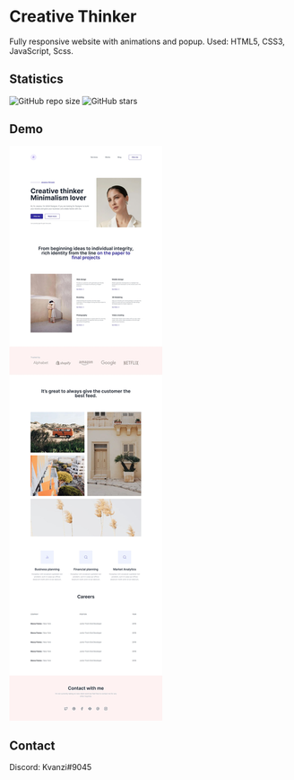 # Creative Thinker
Fully responsive website with animations and popup. Used: HTML5, CSS3, JavaScript, Scss.

## Statistics
![GitHub repo size](https://img.shields.io/github/repo-size/Kvanzi/creativeThinker)
![GitHub stars](https://img.shields.io/github/stars/Kvanzi/creativeThinker?style=social)

## Demo

![Kvanzi-portfloio](./website-demo/website-preview.jpg "Demo")

## Contact

Discord: Kvanzi#9045

